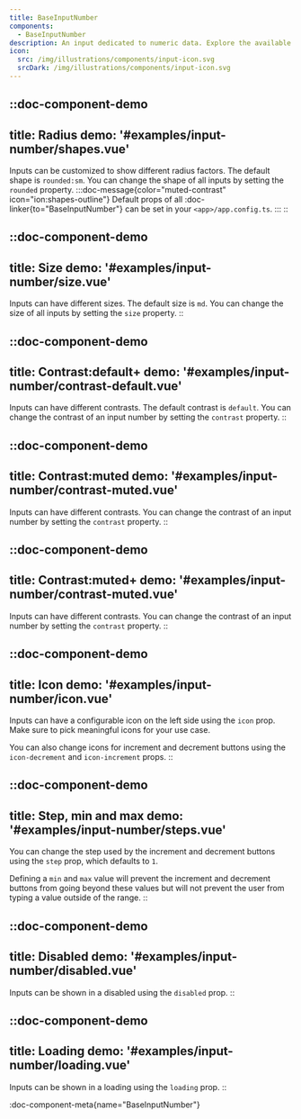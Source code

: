 ```yaml
---
title: BaseInputNumber
components: 
  - BaseInputNumber
description: An input dedicated to numeric data. Explore the available options.
icon:
  src: /img/illustrations/components/input-icon.svg
  srcDark: /img/illustrations/components/input-icon.svg
---
```


::doc-component-demo
---
title: Radius
demo: '#examples/input-number/shapes.vue'
---
Inputs can be customized to show different radius factors. The default shape is `rounded:sm`. You can change the shape of all inputs by setting the `rounded` property.
:::doc-message{color="muted-contrast" icon="ion:shapes-outline"}
Default props of all :doc-linker{to="BaseInputNumber"} can be set in your `<app>/app.config.ts`.
:::
::

::doc-component-demo
---
title: Size
demo: '#examples/input-number/size.vue'
---
Inputs can have different sizes. The default size is `md`. You can change the size of all inputs by setting the `size` property.
::

::doc-component-demo
---
title: Contrast:default+
demo: '#examples/input-number/contrast-default.vue'
---
Inputs can have different contrasts. The default contrast is `default`. You can change the contrast of an input number by setting the `contrast` property.
::

::doc-component-demo
---
title: Contrast:muted
demo: '#examples/input-number/contrast-muted.vue'
---
Inputs can have different contrasts.  You can change the contrast of an input number by setting the `contrast` property.
::

::doc-component-demo
---
title: Contrast:muted+
demo: '#examples/input-number/contrast-muted.vue'
---
Inputs can have different contrasts.  You can change the contrast of an input number by setting the `contrast` property.
::


::doc-component-demo
---
title: Icon
demo: '#examples/input-number/icon.vue'
---
Inputs can have a configurable icon on the left side using the `icon` prop. Make sure to pick meaningful icons for your use case.

You can also change icons for increment and decrement buttons using the `icon-decrement` and `icon-increment` props.
::


::doc-component-demo
---
title: Step, min and max
demo: '#examples/input-number/steps.vue'
---
You can change the step used by the increment and decrement buttons using the `step` prop, which defaults to `1`.

Defining a `min` and `max` value will prevent the increment and decrement buttons from going beyond these values but will not prevent the user from typing a value outside of the range.
::


::doc-component-demo
---
title: Disabled
demo: '#examples/input-number/disabled.vue'
---
Inputs can be shown in a disabled using the `disabled` prop.
::


::doc-component-demo
---
title: Loading
demo: '#examples/input-number/loading.vue'
---
Inputs can be shown in a loading using the `loading` prop.
::


:doc-component-meta{name="BaseInputNumber"}